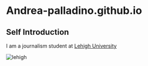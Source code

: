 # Andrea-palladino.github.io

## Self Introduction

I am a journalism student at [Lehigh University](https://www2.lehigh.edu)

![lehigh](https://www.usnews.com/dims4/USNEWS/82d48bb/17177859217/resize/800x540%3E/quality/85/?url=https%3A%2F%2Fmedia.beam.usnews.com%2F7b%2Fa7c6a18fa04802daacbf11bcef0d79%2Fcollege-photo_35953.jpg)
